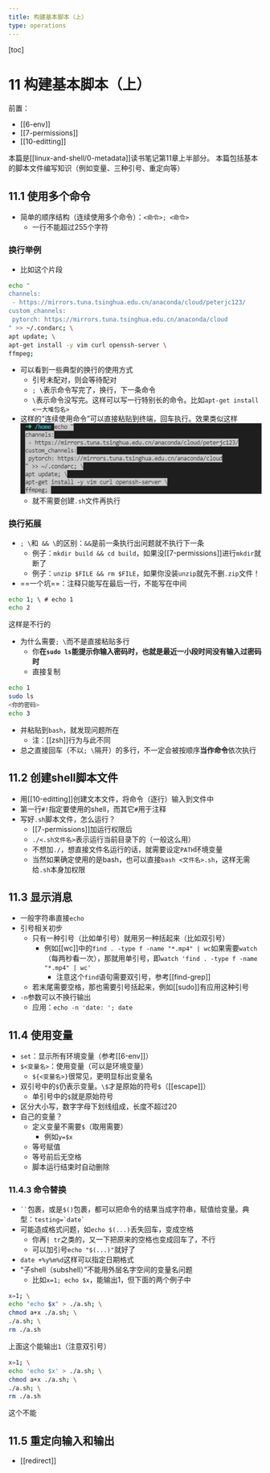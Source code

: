 ```yaml
---
title: 构建基本脚本（上）
type: operations
---
```


[toc]
# 11 构建基本脚本（上）
前置：
- [[6-env]]
- [[7-permissions]]
- [[10-editting]]

本篇是[[linux-and-shell/0-metadata]]读书笔记第11章上半部分。
本篇包括基本的脚本文件编写知识（例如变量、三种引号、重定向等）
## 11.1 使用多个命令
- 简单的顺序结构（连续使用多个命令）：`<命令>; <命令>`
  - 一行不能超过255个字符
### 换行举例
- 比如这个片段
```sh
echo "
channels:
 - https://mirrors.tuna.tsinghua.edu.cn/anaconda/cloud/peterjc123/
custom_channels:
 pytorch: https://mirrors.tuna.tsinghua.edu.cn/anaconda/cloud
" >> ~/.condarc; \
apt update; \
apt-get install -y vim curl openssh-server \
ffmpeg;
```
- 可以看到一些典型的换行的使用方式
  - 引号未配对，则会等待配对
  - `; \`表示命令写完了，换行，下一条命令
  - `\`表示命令没写完。这样可以写一行特别长的命令。比如`apt-get install <一大堆包名>`
- 这样的“连续使用命令”可以直接粘贴到终端，回车执行。效果类似这样
![](multiple-cmd.png)
  - 就不需要创建`.sh`文件再执行
### 换行拓展
- `; \`和` && \`的区别：`&&`是前一条执行出问题就不执行下一条
  - 例子：`mkdir build && cd build`，如果没[[7-permissions]]进行`mkdir`就断了
  - 例子：`unzip $FILE && rm $FILE`，如果你没装`unzip`就先不删`.zip`文件！
- ==一个坑==：注释只能写在最后一行，不能写在中间
```sh
echo 1; \ # echo 1
echo 2
```
这样是不行的
- 为什么需要`; \`而不是直接粘贴多行
  - 你**在`sudo ls`能提示你输入密码时，也就是最近一小段时间没有输入过密码时**
  - 直接复制

```bash
echo 1
sudo ls
<你的密码>
echo 3
```
- 并粘贴到`bash`，就发现问题所在
  - 注：[[zsh]]行为与此不同
- 总之直接回车（不以`; \`隔开）的多行，不一定会被按顺序**当作命令**依次执行
## 11.2 创建shell脚本文件
- 用[[10-editting]]创建文本文件，将命令（逐行）输入到文件中
- 第一行`#!`指定要使用的shell，而其它`#`用于注释
- 写好`.sh`脚本文件，怎么运行？
  - [[7-permissions]]加运行权限后
  - `./<.sh文件名>`表示运行当前目录下的（一般这么用）
  - 不想加`./`，想直接文件名运行的话，就需要设定`PATH`环境变量
  - 当然如果确定使用的是bash，也可以直接`bash <文件名>.sh`，这样无需给`.sh`本身加权限
## 11.3 显示消息
- 一般字符串直接`echo`
- 引号相关初步
  - 只有一种引号（比如单引号）就用另一种括起来（比如双引号）
    - 例如[[wc]]中的`find . -type f -name "*.mp4" | wc`如果需要`watch`（每两秒看一次），那就用单引号，即`watch 'find . -type f -name "*.mp4" | wc'`
      - 注意这个`find`语句需要双引号，参考[[find-grep]]
  - 若末尾需要空格，那也需要引号括起来，例如[[sudo]]有应用这种引号
- `-n`参数可以不换行输出
  - 应用：`echo -n 'date: '; date`
## 11.4 使用变量
- `set`：显示所有环境变量（参考[[6-env]]）
- `$<变量名>`：使用变量（可以是环境变量）
  - `${<变量名>}`很常见，更明显标出变量名
- 双引号中的`$`仍表示变量。`\$`才是原始的符号`$`（[[escape]]）
  - 单引号中的`$`就是原始符号
- 区分大小写，数字字母下划线组成，长度不超过20
- 自己的变量？
  - 定义变量不需要`$`（取用需要）
    - 例如`y=$x`
  - 等号赋值
  - 等号前后无空格
  - 脚本运行结束时自动删除
### 11.4.3 命令替换
- <code>&#96;&#96;</code>包裹，或是`$()`包裹，都可以把命令的结果当成字符串，赋值给变量。典型：<code>testing=&#96;date&#96;</code>
- 可能造成格式问题，如`echo $(...)`丢失回车，变成空格
  - 你再`| tr`之类的，又一下把原来的空格也变成回车了，不行
  - 可以加引号`echo "$(...)"`就好了
- `date +%y%m%d`这样可以指定日期格式
- “子shell（subshell）”不能用外层名字空间的变量名问题
  - 比如`x=1; echo $x`，能输出1，但下面的两个例子中
```sh
x=1; \
echo "echo $x" > ./a.sh; \
chmod a+x ./a.sh; \
./a.sh; \
rm ./a.sh
```
上面这个能输出`1`（注意双引号）
```sh
x=1; \
echo 'echo $x' > ./a.sh; \
chmod a+x ./a.sh; \
./a.sh; \
rm ./a.sh
```
这个不能
## 11.5 重定向输入和输出
- [[redirect]]